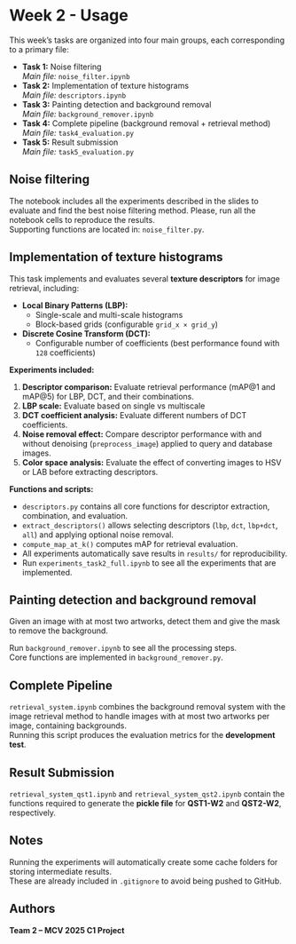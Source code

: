 # Week 2 - Usage

This week’s tasks are organized into four main groups, each corresponding to a primary file:

- **Task 1:** Noise filtering  
  _Main file:_ `noise_filter.ipynb`
- **Task 2:** Implementation of texture histograms  
  _Main file:_ `descriptors.ipynb`  
- **Task 3:** Painting detection and background removal  
  _Main file:_ `background_remover.ipynb`  
- **Task 4:** Complete pipeline (background removal + retrieval method)  
  _Main file:_ `task4_evaluation.py`
- **Task 5:** Result submission  
  _Main file:_ `task5_evaluation.py`

## Noise filtering

The notebook includes all the experiments described in the slides to evaluate and find the best noise filtering method. Please, run all the notebook cells to reproduce the results.  
Supporting functions are located in: `noise_filter.py`.

## Implementation of texture histograms

This task implements and evaluates several **texture descriptors** for image retrieval, including:

- **Local Binary Patterns (LBP):**  
  - Single-scale and multi-scale histograms  
  - Block-based grids (configurable `grid_x × grid_y`)  
- **Discrete Cosine Transform (DCT):**  
  - Configurable number of coefficients (best performance found with `128` coefficients)  
 

**Experiments included:**

1. **Descriptor comparison:** Evaluate retrieval performance (mAP@1 and mAP@5) for LBP, DCT, and their combinations.  
2. **LBP scale:** Evaluate based on single vs multiscale  
3. **DCT coefficient analysis:** Evaluate different numbers of DCT coefficients.  
4. **Noise removal effect:** Compare descriptor performance with and without denoising (`preprocess_image`) applied to query and database images.  
5. **Color space analysis:** Evaluate the effect of converting images to HSV or LAB before extracting descriptors.  

**Functions and scripts:**  
- `descriptors.py` contains all core functions for descriptor extraction, combination, and evaluation.  
- `extract_descriptors()` allows selecting descriptors (`lbp`, `dct`, `lbp+dct`, `all`) and applying optional noise removal.  
- `compute_map_at_k()` computes mAP for retrieval evaluation.  
- All experiments automatically save results in `results/` for reproducibility.
- Run `experiments_task2_full.ipynb` to see all the experiments that are implemented.

## Painting detection and background removal

Given an image with at most two artworks, detect them and give the mask to remove the background.

Run `background_remover.ipynb` to see all the processing steps.  
Core functions are implemented in `background_remover.py`.

## Complete Pipeline

`retrieval_system.ipynb` combines the background removal system with the image retrieval method to handle images with at most two artworks per image, containing backgrounds.  
Running this script produces the evaluation metrics for the **development test**.

## Result Submission

`retrieval_system_qst1.ipynb` and `retrieval_system_qst2.ipynb` contain the functions required to generate the **pickle file** for **QST1-W2** and **QST2-W2**, respectively.

## Notes

Running the experiments will automatically create some cache folders for storing intermediate results.  
These are already included in `.gitignore` to avoid being pushed to GitHub.

## Authors

**Team 2 – MCV 2025 C1 Project**
